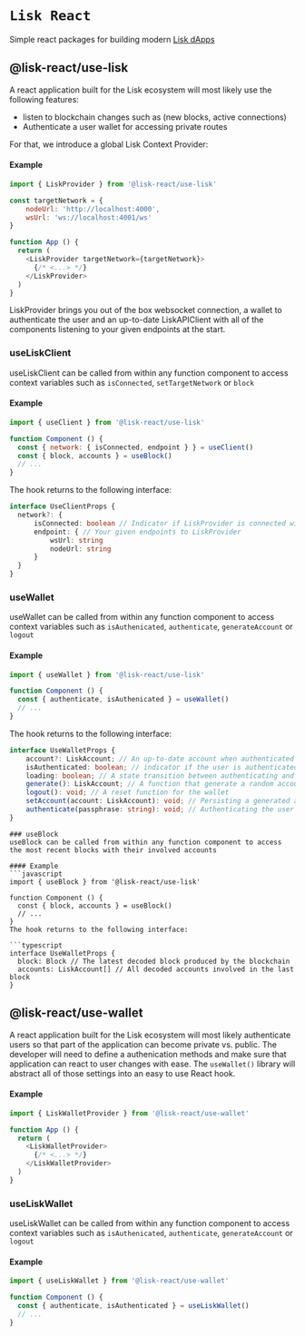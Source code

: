# `Lisk React`

Simple react packages for building modern [Lisk dApps](https://lisk.com/docs/)

## @lisk-react/use-lisk
A react application built for the Lisk ecosystem will most likely use the following features:
- listen to blockchain changes such as (new blocks, active connections)
- Authenticate a user wallet for accessing private routes

For that, we introduce a global Lisk Context Provider:

#### Example
```javascript
import { LiskProvider } from '@lisk-react/use-lisk'

const targetNetwork = {
    nodeUrl: 'http://localhost:4000',
    wsUrl: 'ws://localhost:4001/ws'
}

function App () {
  return (
    <LiskProvider targetNetwork={targetNetwork}>
      {/* <...> */}
    </LiskProvider>
  )
}
```
LiskProvider brings you out of the box websocket connection, a wallet to authenticate the user and an up-to-date LiskAPIClient with all of the components listening to your given endpoints at the start.

### useLiskClient
useLiskClient can be called from within any function component to access context variables such as `isConnected`, `setTargetNetwork` or `block`

#### Example
```javascript
import { useClient } from '@lisk-react/use-lisk'

function Component () {
  const { network: { isConnected, endpoint } } = useClient()
  const { block, accounts } = useBlock()
  // ...
}
```

The hook returns to the following interface:

```typescript
interface UseClientProps {
  network?: {
      isConnected: boolean // Indicator if LiskProvider is connected with the blockchain
      endpoint: { // Your given endpoints to LiskProvider
          wsUrl: string
          nodeUrl: string
      }
  }
}
```
### useWallet
useWallet can be called from within any function component to access context variables such as `isAuthenicated`, `authenticate`, `generateAccount` or `logout`

#### Example
```javascript
import { useWallet } from '@lisk-react/use-lisk'

function Component () {
  const { authenticate, isAuthenicated } = useWallet()
  // ...
}
```

The hook returns to the following interface:

```typescript
interface UseWalletProps {
    account?: LiskAccount; // An up-to-date account when authenticated
    isAuthenticated: boolean; // indicator if the user is authenticated
    loading: boolean; // A state transition between authenticating and fetching the blockchain state
    generate(): LiskAccount; // A function that generate a random account
    logout(): void; // A reset function for the wallet
    setAccount(account: LiskAccount): void; // Persisting a generated account in the wallet
    authenticate(passphrase: string): void; // Authenticating the user via a given passphrase
}
```
```
### useBlock
useBlock can be called from within any function component to access the most recent blocks with their involved accounts

#### Example
```javascript
import { useBlock } from '@lisk-react/use-lisk'

function Component () {
  const { block, accounts } = useBlock()
  // ...
}
The hook returns to the following interface:

```typescript
interface UseWalletProps {
  block: Block // The latest decoded block produced by the blockchain
  accounts: LiskAccount[] // All decoded accounts involved in the last block
}
```
## @lisk-react/use-wallet
A react application built for the Lisk ecosystem will most likely authenticate users so that part of the application can become private vs. public. The developer will need to define a authenication methods and make sure that application can react to user changes with ease. The `useWallet()` library will abstract all of those settings into an easy to use React hook.

#### Example
```javascript
import { LiskWalletProvider } from '@lisk-react/use-wallet'

function App () {
  return (
    <LiskWalletProvider>
      {/* <...> */}
    </LiskWalletProvider>
  )
}
```

### useLiskWallet
useLiskWallet can be called from within any function component to access context variables such as `isAuthenicated`, `authenticate`, `generateAccount` or `logout`

#### Example
```javascript
import { useLiskWallet } from '@lisk-react/use-wallet'

function Component () {
  const { authenticate, isAuthenticated } = useLiskWallet()
  // ...
}
```

